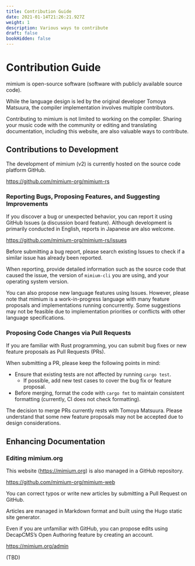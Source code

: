 ```yaml
---
title: Contribution Guide
date: 2021-01-14T21:26:21.927Z
weight: 1
description: Various ways to contribute
draft: false
bookHidden: false
---
```


# Contribution Guide

mimium is open-source software (software with publicly available source code).

While the language design is led by the original developer Tomoya Matsuura, the compiler implementation involves multiple contributors.

Contributing to mimium is not limited to working on the compiler. Sharing your music code with the community or editing and translating documentation, including this website, are also valuable ways to contribute.

## Contributions to Development

The development of mimium (v2) is currently hosted on the source code platform GitHub.

https://github.com/mimium-org/mimium-rs

### Reporting Bugs, Proposing Features, and Suggesting Improvements

If you discover a bug or unexpected behavior, you can report it using GitHub Issues (a discussion board feature). Although development is primarily conducted in English, reports in Japanese are also welcome.

https://github.com/mimium-org/mimium-rs/issues

Before submitting a bug report, please search existing Issues to check if a similar issue has already been reported.

When reporting, provide detailed information such as the source code that caused the issue, the version of `mimium-cli` you are using, and your operating system version.

You can also propose new language features using Issues. However, please note that mimium is a work-in-progress language with many feature proposals and implementations running concurrently. Some suggestions may not be feasible due to implementation priorities or conflicts with other language specifications.

### Proposing Code Changes via Pull Requests

If you are familiar with Rust programming, you can submit bug fixes or new feature proposals as Pull Requests (PRs).

When submitting a PR, please keep the following points in mind:

- Ensure that existing tests are not affected by running `cargo test`.
  - If possible, add new test cases to cover the bug fix or feature proposal.
- Before merging, format the code with `cargo fmt` to maintain consistent formatting (currently, CI does not check formatting).

The decision to merge PRs currently rests with Tomoya Matsuura. Please understand that some new feature proposals may not be accepted due to design considerations.

## Enhancing Documentation

### Editing mimium.org

This website (https://mimium.org) is also managed in a GitHub repository.

https://github.com/mimium-org/mimium-web

You can correct typos or write new articles by submitting a Pull Request on GitHub.

Articles are managed in Markdown format and built using the Hugo static site generator.

Even if you are unfamiliar with GitHub, you can propose edits using DecapCMS’s Open Authoring feature by creating an account.

https://mimium.org/admin

(TBD)
